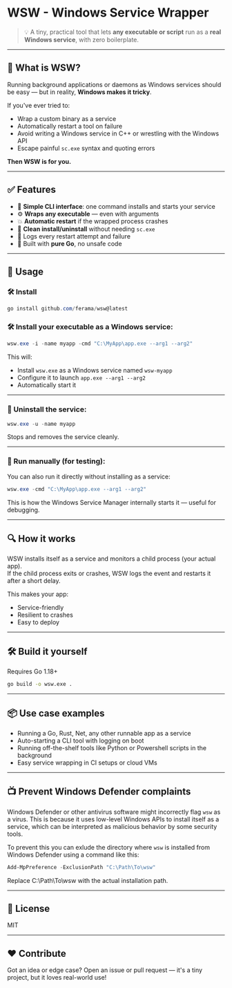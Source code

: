 # WSW - Windows Service Wrapper

> 💡 A tiny, practical tool that lets **any executable or script** run as a **real Windows service**, with zero boilerplate.

---

## 🚀 What is WSW?

Running background applications or daemons as Windows services should be easy — but in reality, **Windows makes it tricky**. 

If you've ever tried to:

- Wrap a custom binary as a service  
- Automatically restart a tool on failure  
- Avoid writing a Windows service in C++ or wrestling with the Windows API  
- Escape painful `sc.exe` syntax and quoting errors  

**Then WSW is for you.**

---

## ✅ Features

- 🧠 **Simple CLI interface**: one command installs and starts your service  
- ⚙️ **Wraps any executable** — even with arguments  
- 💥 **Automatic restart** if the wrapped process crashes  
- 🧼 **Clean install/uninstall** without needing `sc.exe`  
- 📜 Logs every restart attempt and failure  
- 💼 Built with **pure Go**, no unsafe code  

---

## 🔧 Usage

### 🛠️ Install

```powershell
go install github.com/ferama/wsw@latest
```

### 🛠️ Install your executable as a Windows service:

```powershell
wsw.exe -i -name myapp -cmd "C:\MyApp\app.exe --arg1 --arg2"
```

This will:
- Install `wsw.exe` as a Windows service named `wsw-myapp`  
- Configure it to launch `app.exe --arg1 --arg2`  
- Automatically start it  

---

### 🧹 Uninstall the service:

```powershell
wsw.exe -u -name myapp
```

Stops and removes the service cleanly.

---

### 🧪 Run manually (for testing):

You can also run it directly without installing as a service:

```powershell
wsw.exe -cmd "C:\MyApp\app.exe --arg1 --arg2"
```

This is how the Windows Service Manager internally starts it — useful for debugging.

---

## 🔍 How it works

WSW installs itself as a service and monitors a child process (your actual app).  
If the child process exits or crashes, WSW logs the event and restarts it after a short delay.

This makes your app:
- Service-friendly  
- Resilient to crashes  
- Easy to deploy  

---

## 🛠️ Build it yourself

Requires Go 1.18+

```bash
go build -o wsw.exe .
```

---

## 📦 Use case examples

- Running a Go, Rust, Net, any other runnable app as a service  
- Auto-starting a CLI tool with logging on boot  
- Running off-the-shelf tools like Python or Powershell scripts in the background  
- Easy service wrapping in CI setups or cloud VMs  

---

## 📺 Prevent Windows Defender complaints

Windows Defender or other antivirus software might incorrectly flag `wsw` as a virus. This is because it uses low-level Windows APIs 
to install itself as a service, which can be interpreted as malicious behavior by some security tools.

To prevent this you can exlude the directory where `wsw` is installed from Windows Defender
using a command like this:

```powershell
Add-MpPreference -ExclusionPath "C:\Path\To\wsw"
```
Replace C:\Path\To\wsw with the actual installation path.


---

## 📄 License

MIT

---

## ❤️ Contribute

Got an idea or edge case? Open an issue or pull request — it's a tiny project, but it loves real-world use!


